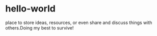 # hello-world
place to store ideas, resources, or even share and discuss things with others.Doing my best to survive!
